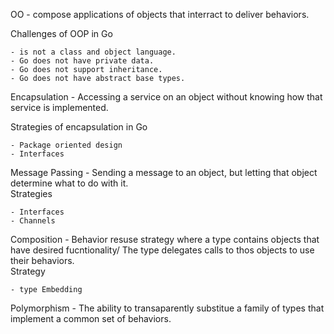 OO - compose applications of objects that interract to deliver behaviors.<br>


Challenges of OOP in Go

    - is not a class and object language.
    - Go does not have private data.
    - Go does not support inheritance.
    - Go does not have abstract base types.

Encapsulation - Accessing a service on an object without knowing how that service is implemented.

Strategies of encapsulation in Go<br>

    - Package oriented design
    - Interfaces

Message Passing - Sending a message to an object, but letting that object determine what to do with it.<br>
Strategies

    - Interfaces
    - Channels

Composition - Behavior resuse strategy where a type contains objects that have desired fucntionality/ The type delegates calls to thos objects to use their behaviors.<br>
Strategy

    - type Embedding

Polymorphism - The ability to transaparently substitue a family of types that implement a common set of behaviors.
